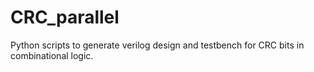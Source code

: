 CRC_parallel
============

Python scripts to generate verilog design and testbench for CRC bits in combinational logic.
